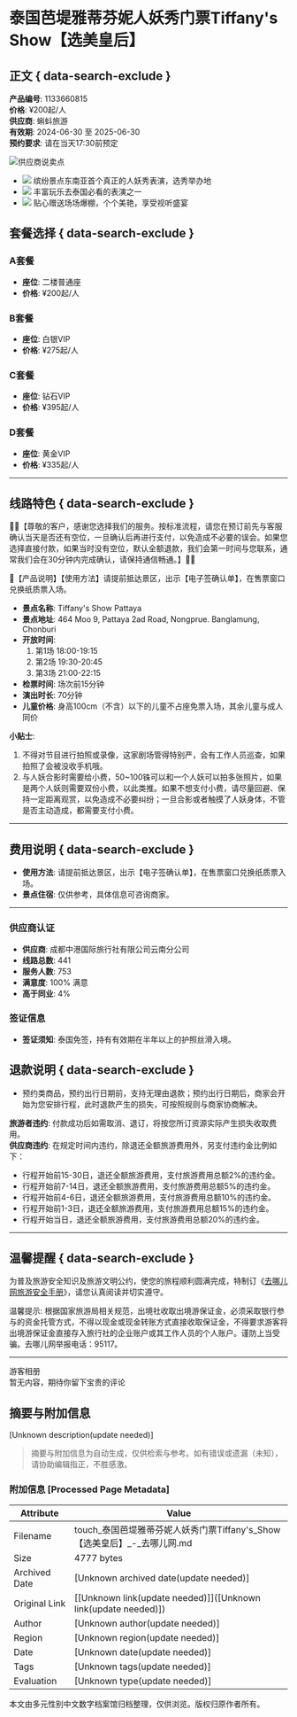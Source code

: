 # 泰国芭堤雅蒂芬妮人妖秀门票Tiffany's Show【选美皇后】

## 正文 { data-search-exclude }


**产品编号**: 1133660815  
**价格**: ¥200起/人  
**供应商**: 蝌蚪旅游  
**有效期**: 2024-06-30 至 2025-06-30  
**预约要求**: 请在当天17:30前预定  

![供应商说卖点](//s.qunarzz.com/vacation_react/detail/d_sellingPoint_header.png)

- ![](//s.qunarzz.com/vacation_react/detail/d_sellingPoint_1.png) 缤纷景点东南亚首个真正的人妖秀表演，选秀举办地
- ![](//s.qunarzz.com/vacation_react/detail/d_sellingPoint_2.png) 丰富玩乐去泰国必看的表演之一
- ![](//s.qunarzz.com/vacation_react/detail/d_sellingPoint_3.png) 贴心赠送场场爆棚，个个美艳，享受视听盛宴

## 套餐选择 { data-search-exclude }

### A套餐

- **座位**: 二楼普通座  
- **价格**: ¥200起/人  

### B套餐

- **座位**: 白银VIP  
- **价格**: ¥275起/人  

### C套餐

- **座位**: 钻石VIP  
- **价格**: ¥395起/人  

### D套餐

- **座位**: 黄金VIP  
- **价格**: ¥335起/人  

---

## 线路特色 { data-search-exclude }

🌹🌹【尊敬的客户，感谢您选择我们的服务。按标准流程，请您在预订前先与客服确认当天是否还有空位，一旦确认后再进行支付，以免造成不必要的误会。如果您选择直接付款，如果当时没有空位，默认全额退款，我们会第一时间与您联系，通常我们会在30分钟内完成确认，请保持通信畅通。】🌹🌹

💖【产品说明】【使用方法】请提前抵达景区，出示【电子签确认单】，在售票窗口兑换纸质票入场。

- **景点名称**: Tiffany's Show Pattaya  
- **景点地址**: 464 Moo 9, Pattaya 2ad Road, Nongprue. Banglamung, Chonburi  
- **开放时间**: 
  1. 第1场 18:00-19:15  
  2. 第2场 19:30-20:45  
  3. 第3场 21:00-22:15  
- **检票时间**: 场次前15分钟  
- **演出时长**: 70分钟  
- **儿童价格**: 身高100cm（不含）以下的儿童不占座免票入场，其余儿童与成人同价  

**小贴士**:
1. 不得对节目进行拍照或录像，这家剧场管得特别严，会有工作人员巡查，如果拍照了会被没收手机哦。
2. 与人妖合影时需要给小费，50~100铢可以和一个人妖可以拍多张照片，如果是两个人妖则需要双份小费，以此类推。如果不想支付小费，请尽量回避、保持一定距离观赏，以免造成不必要纠纷；一旦合影或者触摸了人妖身体，不管是否主动造成，都需要支付小费。

---

## 费用说明 { data-search-exclude }

- **使用方法**: 请提前抵达景区，出示【电子签确认单】，在售票窗口兑换纸质票入场。
- **景点住宿**: 仅供参考，具体信息可咨询商家。

---

### 供应商认证

- **供应商**: 成都中港国际旅行社有限公司云南分公司  
- **线路总数**: 441  
- **服务人数**: 753  
- **满意度**: 100% 满意  
- **高于同业**: 4%  

### 签证信息

- **签证须知**: 泰国免签，持有有效期在半年以上的护照丝滑入境。

## 退款说明 { data-search-exclude }

- 预约类商品，预约出行日期前，支持无理由退款；预约出行日期后，商家会开始为您安排行程，此时退款产生的损失，可按照规则与商家协商解决。

**旅游者违约**: 付款成功后如需取消、退订，将按您所订资源实际产生损失收取费用。  
**供应商违约**: 在规定时间内违约，除退还全额旅游费用外，另支付违约金比例如下：
- 行程开始前15-30日，退还全额旅游费用，支付旅游费用总额2%的违约金。
- 行程开始前7-14日，退还全额旅游费用，支付旅游费用总额5%的违约金。
- 行程开始前4-6日，退还全额旅游费用，支付旅游费用总额10%的违约金。
- 行程开始前1-3日，退还全额旅游费用，支付旅游费用总额15%的违约金。
- 行程开始当日，退还全额旅游费用，支付旅游费用总额20%的违约金。

---

## 温馨提醒 { data-search-exclude }

为普及旅游安全知识及旅游文明公约，使您的旅程顺利圆满完成，特制订《[去哪儿网旅游安全手册](https://yun.qunar.com/uploads2/notice/20180711/travelnotes.pdf)》，请您认真阅读并切实遵守。

温馨提示: 根据国家旅游局相关规范，出境社收取出境游保证金，必须采取银行参与的资金托管方式，不得以现金或现金转账方式直接收取保证金，不得要求游客将出境游保证金直接存入旅行社的企业账户或其工作人员的个人账户。谨防上当受骗。去哪儿网举报电话：95117。

---

游客相册  
暂无内容，期待你留下宝贵的评论
<!-- tcd_original_link https://touch.dujia.qunar.com/p/detail?id=1133660815&tid=3973557385&et=gonglue_ddy_country&bd_source=travel_touch -->


## 摘要与附加信息

<!-- tcd_abstract -->
[Unknown description(update needed)]
<!-- tcd_abstract_end -->

> 摘要与附加信息为自动生成，仅供检索与参考。如有错误或遗漏（未知），请协助编辑指正，不胜感激。

### 附加信息 [Processed Page Metadata]

| Attribute       | Value                                  |
|-----------------|----------------------------------------|
| Filename        | touch_泰国芭堤雅蒂芬妮人妖秀门票Tiffany's_Show【选美皇后】_-_去哪儿网.md                             |
| Size            | 4777 bytes                           |
| Archived Date   | [Unknown archived date(update needed)]                             |
| Original Link   | [[Unknown link(update needed)]]([Unknown link(update needed)])                       |
| Author          | [Unknown author(update needed)]                               |
| Region          | [Unknown region(update needed)]                               |
| Date            | [Unknown date(update needed)]                                 |
| Tags            | [Unknown tags(update needed)]                                 |
| Evaluation            | [Unknown type(update needed)]                                 |
<!-- tcd_table_end -->

本文由多元性别中文数字档案馆归档整理，仅供浏览。版权归原作者所有。
